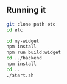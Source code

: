 ## Running it
```bash
git clone path etc
cd etc

cd my-widget
npm install
npm run build:widget
cd ../backend
npm install
cd ..
./start.sh
```

